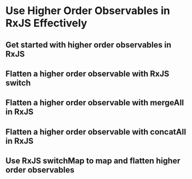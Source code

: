 # Use Higher Order Observables in RxJS Effectively

## Get started with higher order observables in RxJS
## Flatten a higher order observable with RxJS switch
## Flatten a higher order observable with mergeAll in RxJS
## Flatten a higher order observable with concatAll in RxJS
## Use RxJS switchMap to map and flatten higher order observables

